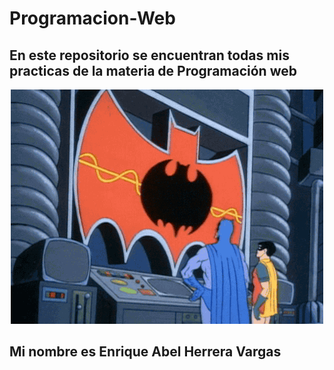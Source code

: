 # Programacion-Web
## En este repositorio se encuentran todas mis practicas de la materia de Programación web
<p align="center"> 
<img src="Imagenes/ImagenReadmi1.gif" width="500"> 

## Mi nombre es Enrique Abel Herrera Vargas